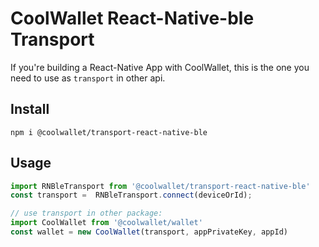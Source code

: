 # CoolWallet React-Native-ble Transport

If you're building a React-Native App with CoolWallet, this is the one you need to use as `transport` in other api.

## Install

```shell
npm i @coolwallet/transport-react-native-ble
```

## Usage

```javascript
import RNBleTransport from '@coolwallet/transport-react-native-ble'
const transport =  RNBleTransport.connect(deviceOrId);

// use transport in other package:
import CoolWallet from '@coolwallet/wallet'
const wallet = new CoolWallet(transport, appPrivateKey, appId)

```
